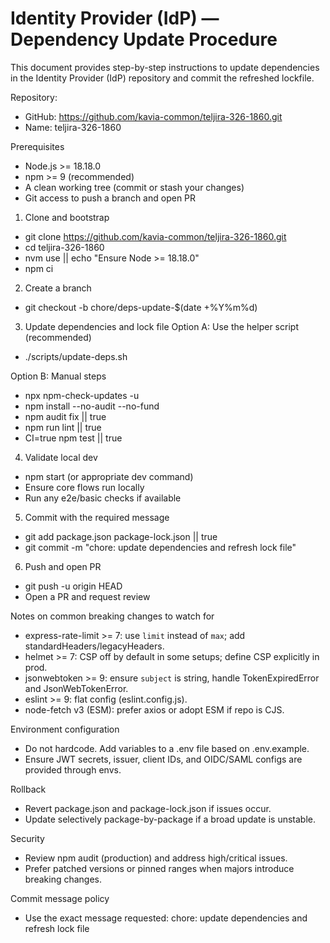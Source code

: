 # Identity Provider (IdP) — Dependency Update Procedure

This document provides step-by-step instructions to update dependencies in the Identity Provider (IdP) repository and commit the refreshed lockfile.

Repository:
- GitHub: https://github.com/kavia-common/teljira-326-1860.git
- Name: teljira-326-1860

Prerequisites
- Node.js >= 18.18.0
- npm >= 9 (recommended)
- A clean working tree (commit or stash your changes)
- Git access to push a branch and open PR

1. Clone and bootstrap
- git clone https://github.com/kavia-common/teljira-326-1860.git
- cd teljira-326-1860
- nvm use || echo "Ensure Node >= 18.18.0"
- npm ci

2. Create a branch
- git checkout -b chore/deps-update-$(date +%Y%m%d)

3. Update dependencies and lock file
Option A: Use the helper script (recommended)
- ./scripts/update-deps.sh

Option B: Manual steps
- npx npm-check-updates -u
- npm install --no-audit --no-fund
- npm audit fix || true
- npm run lint || true
- CI=true npm test || true

4. Validate local dev
- npm start (or appropriate dev command)
- Ensure core flows run locally
- Run any e2e/basic checks if available

5. Commit with the required message
- git add package.json package-lock.json || true
- git commit -m "chore: update dependencies and refresh lock file"

6. Push and open PR
- git push -u origin HEAD
- Open a PR and request review

Notes on common breaking changes to watch for
- express-rate-limit >= 7: use `limit` instead of `max`; add standardHeaders/legacyHeaders.
- helmet >= 7: CSP off by default in some setups; define CSP explicitly in prod.
- jsonwebtoken >= 9: ensure `subject` is string, handle TokenExpiredError and JsonWebTokenError.
- eslint >= 9: flat config (eslint.config.js).
- node-fetch v3 (ESM): prefer axios or adopt ESM if repo is CJS.

Environment configuration
- Do not hardcode. Add variables to a .env file based on .env.example.
- Ensure JWT secrets, issuer, client IDs, and OIDC/SAML configs are provided through envs.

Rollback
- Revert package.json and package-lock.json if issues occur.
- Update selectively package-by-package if a broad update is unstable.

Security
- Review npm audit (production) and address high/critical issues.
- Prefer patched versions or pinned ranges when majors introduce breaking changes.

Commit message policy
- Use the exact message requested:
  chore: update dependencies and refresh lock file

